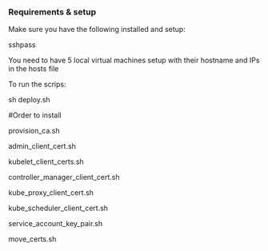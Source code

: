 
<h3>Requirements & setup</h3>

Make sure you have the following installed and setup: <br />

sshpass <br />

You need to have 5 local virtual machines setup with their hostname and IPs in the hosts file <br />

To run the scrips:<br />

sh deploy.sh <br />

#Order to install

provision_ca.sh <br />

admin_client_cert.sh  <br />

kubelet_client_certs.sh <br />

controller_manager_client_cert.sh <br />

kube_proxy_client_cert.sh <br />

kube_scheduler_client_cert.sh <br />

service_account_key_pair.sh <br />

move_certs.sh <br />


